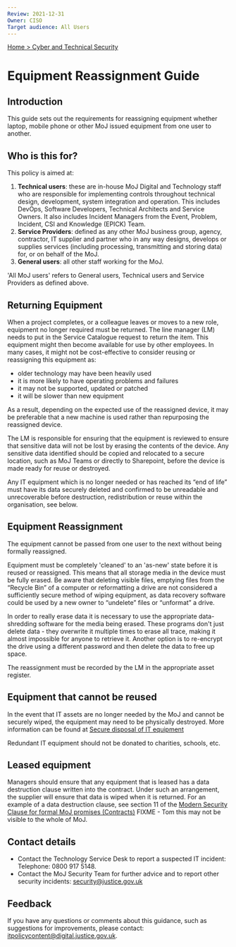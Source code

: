 ```yaml
---
Review: 2021-12-31
Owner: CISO
Target audience: All Users
---
```


[Home > Cyber and Technical Security](home-security-policies-guides.md)

# Equipment Reassignment Guide

## Introduction

This guide sets out the requirements for reassigning equipment whether laptop, mobile phone or other MoJ issued equipment from one user to another.  

## Who is this for?

This policy is aimed at:

1. **Technical users**: these are in-house MoJ Digital and Technology staff who are responsible for implementing controls throughout technical design, development, system integration and operation. This includes DevOps, Software Developers, Technical Architects and Service Owners. It also includes Incident Managers from the Event, Problem, Incident, CSI and Knowledge (EPICK) Team.
2. **Service Providers**: defined as any other MoJ business group, agency, contractor, IT supplier and partner who in any way designs, develops or supplies services (including processing, transmitting and storing data) for, or on behalf of the MoJ.
3. **General users**: all other staff working for the MoJ.

'All MoJ users' refers to General users, Technical users and Service Providers as defined above.

## Returning Equipment

When a project completes, or a colleague leaves or moves to a new role, equipment no longer required must be returned.  The line manager (LM) needs to put in the Service Catalogue request to return the item.  This equipment might then become available for use by other employees. In many cases, it might not be cost-effective to consider reusing or reassigning this equipment as:

 - older technology may have been heavily used
 - it is more likely to have operating problems and failures
 - it may not be supported, updated or patched
 - it will be slower than new equipment

As a result, depending on the expected use of the reassigned device, it may be preferable that a new machine is used rather than repurposing the reassigned device.

The LM is responsible for ensuring that the equipment is reviewed to ensure that sensitive data will not be lost by erasing the contents of the device.  Any sensitive data identified should be copied and relocated to a secure location, such as MoJ Teams or directly to Sharepoint, before the device is made ready for reuse or destroyed.  

Any IT equipment which is no longer needed or has reached its “end of life” must have its data securely deleted and confirmed to be unreadable and unrecoverable before destruction, redistribution or reuse within the organisation, see below.

## Equipment Reassignment

The equipment cannot be passed from one user to the next without being formally reassigned.

Equipment must be completely 'cleaned' to an 'as-new' state before it is reused or reassigned. This means that all storage media in the device must be fully erased.  Be aware that deleting visible files, emptying files from the “Recycle Bin” of a computer or reformatting a drive are not considered a sufficiently secure method of wiping equipment, as data recovery software could be used by a new owner to “undelete” files or “unformat” a drive.  

In order to really erase data it is necessary to use the appropriate data-shredding software for the media being erased. These programs don't just delete data - they overwrite it multiple times to erase all trace, making it almost impossible for anyone to retrieve it.  Another option is to re-encrypt the drive using a different password and then delete the data to free up space.

The reassignment must be recorded by the LM in the appropriate asset register.

## Equipment that cannot be reused

In the event that IT assets are no longer needed by the MoJ and cannot be securely wiped, the equipment may need to be physically destroyed.  More information can be found at [Secure disposal of IT equipment](https://intranet.justice.gov.uk/guidance/security/it-computer-security/secure-disposal-of-it-equipment/)

Redundant IT equipment should not be donated to charities, schools, etc.

## Leased equipment

Managers should ensure that any equipment that is leased has a data destruction clause written into the contract. Under such an arrangement, the supplier will ensure that data is wiped when it is returned.  For an example of a data destruction clause, see section 11 of the [Modern Security Clause for formal MoJ promises (Contracts)](https://docs.google.com/document/d/1EOTFobaoN_GaXrRBdF-HbN5DVSvRh29APPbzAadssoQ/edit#heading=h.e9v4unsig6qa) FIXME - Tom this may not be visible to the whole of MoJ.

## Contact details

- Contact the Technology Service Desk to report a suspected IT incident: Telephone: 0800 917 5148.
- Contact the MoJ Security Team for further advice and to report other security incidents: [security@justice.gov.uk](mailto:security@justice.gov.uk)

## Feedback
If you have any questions or comments about this guidance, such as suggestions for improvements, please contact: [itpolicycontent@digital.justice.gov.uk](itpolicycontent@digital.justice.gov.uk).
